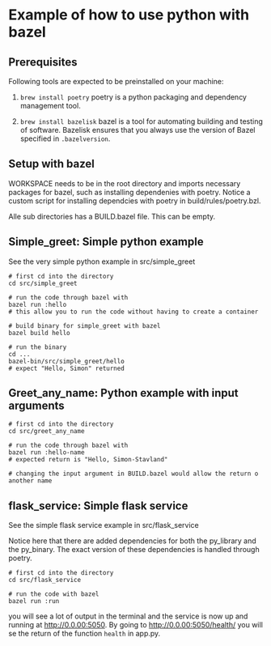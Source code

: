 # Example of how to use python with bazel

## Prerequisites
Following tools are expected to be preinstalled on your machine:
1. `brew install poetry` poetry is a python packaging and dependency management tool.

2. `brew install bazelisk` bazel is a tool for automating building and testing of software.
Bazelisk ensures that you always use the version of Bazel specified in `.bazelversion`.

## Setup with bazel
WORKSPACE needs to be in the root directory and imports necessary packages for bazel, such as installing dependenies with poetry. Notice a custom script for installing dependcies with poetry in build/rules/poetry.bzl.

Alle sub directories has a BUILD.bazel file. This can be empty.

## Simple_greet: Simple python example
See the very simple python example in src/simple_greet

```
# first cd into the directory
cd src/simple_greet

# run the code through bazel with
bazel run :hello
# this allow you to run the code without having to create a container

# build binary for simple_greet with bazel
bazel build hello

# run the binary
cd ...
bazel-bin/src/simple_greet/hello
# expect "Hello, Simon" returned
```


## Greet_any_name: Python example with input arguments
```
# first cd into the directory
cd src/greet_any_name

# run the code through bazel with
bazel run :hello-name
# expected return is "Hello, Simon-Stavland"

# changing the input argument in BUILD.bazel would allow the return o another name
```


## flask_service: Simple flask service
See the simple flask service example in src/flask_service

Notice here that there are added dependencies for both the py_library and the py_binary.
The exact version of these dependencies is handled through poetry.

```
# first cd into the directory
cd src/flask_service

# run the code with bazel
bazel run :run
```
you will see a lot of output in the terminal and the service is now up and running at http://0.0.00:5050. By going to http://0.0.00:5050/health/<something> you will se the return of the function `health` in app.py.

